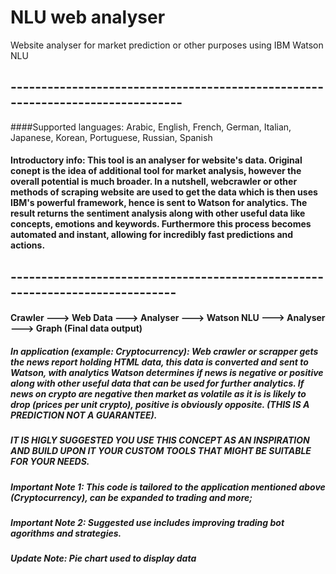 # NLU web analyser
Website analyser for market prediction or other purposes using IBM Watson NLU
## -------------------------------------------------------------------------------
####Supported languages: Arabic, English, French, German, Italian, Japanese, Korean, Portuguese, Russian, Spanish






#### Introductory info: This tool is an analyser for website's data. Original conept is the idea of additional tool for market analysis, however the overall potential is much broader. In a nutshell, webcrawler or other methods of scraping website are used to get the data which is then uses IBM's powerful framework, hence is sent to Watson for analytics. The result returns the sentiment analysis along with other useful data like concepts, emotions and keywords. Furthermore this process becomes automated and instant, allowing for incredibly fast predictions and actions.







## ------------------------------------------------------------------------------




#### Crawler ---> Web Data ---> Analyser ---> Watson NLU ---> Analyser ---> Graph (Final data output) 





##### In application (example: Cryptocurrency): Web crawler or scrapper gets the news report holding HTML data, this data is converted and sent to Watson, with analytics Watson determines if news is negative or positive along with other useful data that can be used for further analytics. If news on crypto are negative then market as volatile as it is is likely to drop (prices per unit crypto), positive is obviously opposite. (THIS IS A PREDICTION NOT A GUARANTEE).













##### IT IS HIGLY SUGGESTED YOU USE THIS CONCEPT AS AN INSPIRATION AND BUILD UPON IT YOUR CUSTOM TOOLS THAT MIGHT BE SUITABLE FOR YOUR NEEDS.










##### Important Note 1: This code is tailored to the application mentioned above (Cryptocurrency), can be expanded to trading and more;




##### Important Note 2: Suggested use includes improving trading bot agorithms and strategies. 




##### Update Note: Pie chart used to display data
